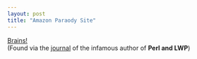 ```yaml
---
layout: post
title: "Amazon Paraody Site"
---
```




<a href="http://brains4zombies.com/">Brains!</a><br>
(Found via the <a href="http://use.perl.org/~TorgoX/journal/">journal</a> of the infamous author of <b>Perl and LWP</b>)


